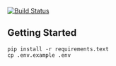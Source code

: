 [![Build Status](https://travis-ci.com/kazi-rys-21/slack-demo.svg?branch=master)](https://travis-ci.com/kazi-rys-21/slack-demo)

## Getting Started
```
pip install -r requirements.text
cp .env.example .env
```
